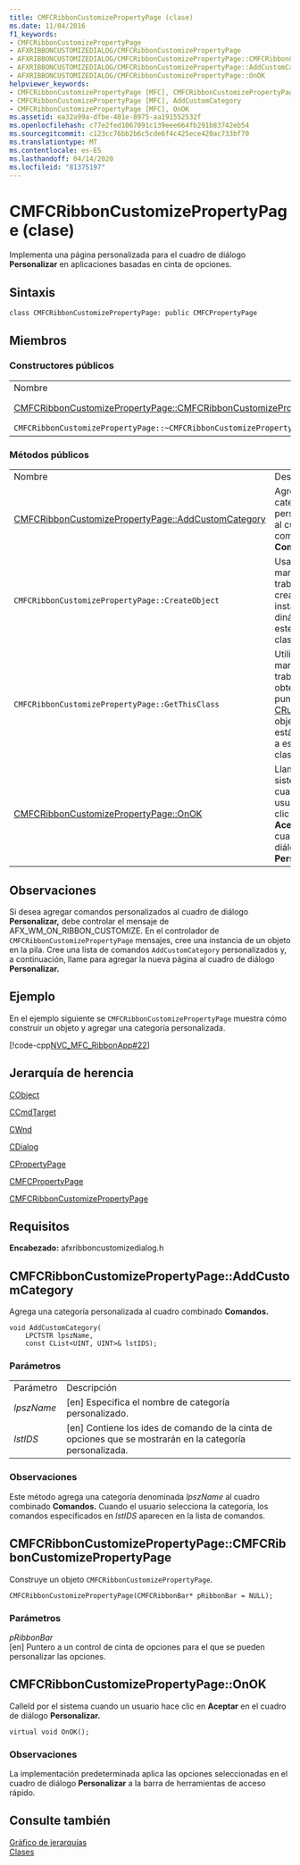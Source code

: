 ```yaml
---
title: CMFCRibbonCustomizePropertyPage (clase)
ms.date: 11/04/2016
f1_keywords:
- CMFCRibbonCustomizePropertyPage
- AFXRIBBONCUSTOMIZEDIALOG/CMFCRibbonCustomizePropertyPage
- AFXRIBBONCUSTOMIZEDIALOG/CMFCRibbonCustomizePropertyPage::CMFCRibbonCustomizePropertyPage
- AFXRIBBONCUSTOMIZEDIALOG/CMFCRibbonCustomizePropertyPage::AddCustomCategory
- AFXRIBBONCUSTOMIZEDIALOG/CMFCRibbonCustomizePropertyPage::OnOK
helpviewer_keywords:
- CMFCRibbonCustomizePropertyPage [MFC], CMFCRibbonCustomizePropertyPage
- CMFCRibbonCustomizePropertyPage [MFC], AddCustomCategory
- CMFCRibbonCustomizePropertyPage [MFC], OnOK
ms.assetid: ea32a99a-dfbe-401e-8975-aa191552532f
ms.openlocfilehash: c77e2fed1067091c139eee664fb291b83742eb54
ms.sourcegitcommit: c123cc76bb2b6c5cde6f4c425ece420ac733bf70
ms.translationtype: MT
ms.contentlocale: es-ES
ms.lasthandoff: 04/14/2020
ms.locfileid: "81375197"
---
```

# <a name="cmfcribboncustomizepropertypage-class"></a>CMFCRibbonCustomizePropertyPage (clase)

Implementa una página personalizada para el cuadro de diálogo **Personalizar** en aplicaciones basadas en cinta de opciones.

## <a name="syntax"></a>Sintaxis

```
class CMFCRibbonCustomizePropertyPage: public CMFCPropertyPage
```

## <a name="members"></a>Miembros

### <a name="public-constructors"></a>Constructores públicos

|||
|-|-|
|Nombre|Descripción|
|[CMFCRibbonCustomizePropertyPage::CMFCRibbonCustomizePropertyPage](#cmfcribboncustomizepropertypage)|Construye un objeto `CMFCRibbonCustomizePropertyPage`.|
|`CMFCRibbonCustomizePropertyPage::~CMFCRibbonCustomizePropertyPage`|Destructor.|

### <a name="public-methods"></a>Métodos públicos

|||
|-|-|
|Nombre|Descripción|
|[CMFCRibbonCustomizePropertyPage::AddCustomCategory](#addcustomcategory)|Agrega una categoría personalizada al cuadro combinado **Comandos.**|
|`CMFCRibbonCustomizePropertyPage::CreateObject`|Usado por el marco de trabajo para crear una instancia dinámica de este tipo de clase.|
|`CMFCRibbonCustomizePropertyPage::GetThisClass`|Utilizado por el marco de trabajo para obtener un puntero a la [CRuntimeClass](../../mfc/reference/cruntimeclass-structure.md) objeto que está asociado a este tipo de clase.|
|[CMFCRibbonCustomizePropertyPage::OnOK](#onok)|Llamado por el sistema cuando un usuario hace clic en **Aceptar** en el cuadro de diálogo **Personalizar.**|

## <a name="remarks"></a>Observaciones

Si desea agregar comandos personalizados al cuadro de diálogo **Personalizar,** debe controlar el mensaje de AFX_WM_ON_RIBBON_CUSTOMIZE. En el controlador de `CMFCRibbonCustomizePropertyPage` mensajes, cree una instancia de un objeto en la pila. Cree una lista de comandos `AddCustomCategory` personalizados y, a continuación, llame para agregar la nueva página al cuadro de diálogo **Personalizar.**

## <a name="example"></a>Ejemplo

En el ejemplo siguiente se `CMFCRibbonCustomizePropertyPage` muestra cómo construir un objeto y agregar una categoría personalizada.

[!code-cpp[NVC_MFC_RibbonApp#22](../../mfc/reference/codesnippet/cpp/cmfcribboncustomizepropertypage-class_1.cpp)]

## <a name="inheritance-hierarchy"></a>Jerarquía de herencia

[CObject](../../mfc/reference/cobject-class.md)

[CCmdTarget](../../mfc/reference/ccmdtarget-class.md)

[CWnd](../../mfc/reference/cwnd-class.md)

[CDialog](../../mfc/reference/cdialog-class.md)

[CPropertyPage](../../mfc/reference/cpropertypage-class.md)

[CMFCPropertyPage](../../mfc/reference/cmfcpropertypage-class.md)

[CMFCRibbonCustomizePropertyPage](../../mfc/reference/cmfcribboncustomizepropertypage-class.md)

## <a name="requirements"></a>Requisitos

**Encabezado:** afxribboncustomizedialog.h

## <a name="cmfcribboncustomizepropertypageaddcustomcategory"></a><a name="addcustomcategory"></a>CMFCRibbonCustomizePropertyPage::AddCustomCategory

Agrega una categoría personalizada al cuadro combinado **Comandos.**

```
void AddCustomCategory(
    LPCTSTR lpszName,
    const CList<UINT, UINT>& lstIDS);
```

### <a name="parameters"></a>Parámetros

|||
|-|-|
|Parámetro|Descripción|
|*lpszName*|[en] Especifica el nombre de categoría personalizado.|
|*lstIDS*|[en] Contiene los ides de comando de la cinta de opciones que se mostrarán en la categoría personalizada.|

### <a name="remarks"></a>Observaciones

Este método agrega una categoría denominada *lpszName* al cuadro combinado **Comandos.** Cuando el usuario selecciona la categoría, los comandos especificados en *lstIDS* aparecen en la lista de comandos.

## <a name="cmfcribboncustomizepropertypagecmfcribboncustomizepropertypage"></a><a name="cmfcribboncustomizepropertypage"></a>CMFCRibbonCustomizePropertyPage::CMFCRibbonCustomizePropertyPage

Construye un objeto `CMFCRibbonCustomizePropertyPage`.

```
CMFCRibbonCustomizePropertyPage(CMFCRibbonBar* pRibbonBar = NULL);
```

### <a name="parameters"></a>Parámetros

*pRibbonBar*<br/>
[en] Puntero a un control de cinta de opciones para el que se pueden personalizar las opciones.

## <a name="cmfcribboncustomizepropertypageonok"></a><a name="onok"></a>CMFCRibbonCustomizePropertyPage::OnOK

Calleld por el sistema cuando un usuario hace clic en **Aceptar** en el cuadro de diálogo **Personalizar.**

```
virtual void OnOK();
```

### <a name="remarks"></a>Observaciones

La implementación predeterminada aplica las opciones seleccionadas en el cuadro de diálogo **Personalizar** a la barra de herramientas de acceso rápido.

## <a name="see-also"></a>Consulte también

[Gráfico de jerarquías](../../mfc/hierarchy-chart.md)<br/>
[Clases](../../mfc/reference/mfc-classes.md)
